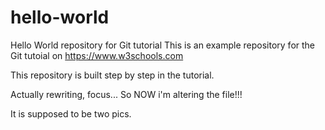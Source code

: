 # hello-world
Hello World repository for Git tutorial
This is an example repository for the Git tutoial on https://www.w3schools.com

This repository is built step by step in the tutorial.

Actually rewriting, focus... 
So NOW i'm altering the file!!!

It is supposed to be two pics.
